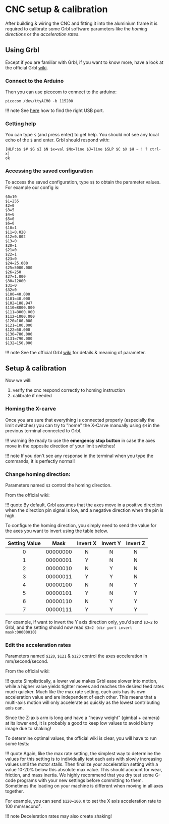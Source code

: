 CNC setup & calibration
=======================

After building & wiring the CNC and fitting it into the aluminium frame it is required to calibrate some Grbl software parameters like the _homing directions_ or the _acceleration rates_.

## Using Grbl

Except if you are familiar with Grbl, if you want to know more, have a look at the official Grbl [wiki](https://github.com/gnea/grbl/wiki).

### Connect to the Arduino

Then you can use [picocom](https://github.com/npat-efault/picocom) to connect to the arduino:

```shell
picocom /dev/ttyACM0 -b 115200
```

!!! note
    See [here](cnc_communication.md) how to find the right USB port.

### Getting help

You can type `$` (and press enter) to get help. You should not see any local echo of the `$` and enter.
Grbl should respond with:
```
[HLP:$$ $# $G $I $N $x=val $Nx=line $J=line $SLP $C $X $H ~ ! ? ctrl-x]
ok
```

### Accessing the saved configuration

To access the saved configuration, type `$$` to obtain the parameter values.
For example our config is:
```
$0=10
$1=255
$2=0
$3=5
$4=0
$5=0
$6=0
$10=1
$11=0.020
$12=0.002
$13=0
$20=1
$21=0
$22=1
$23=0
$24=25.000
$25=5000.000
$26=250
$27=1.000
$30=12000
$31=0
$32=0
$100=40.000
$101=40.000
$102=188.947
$110=8000.000
$111=8000.000
$112=1000.000
$120=100.000
$121=100.000
$122=50.000
$130=780.000
$131=790.000
$132=150.000
```

!!! note
    See the official Grbl [wiki](https://github.com/gnea/grbl/wiki/Grbl-v1.1-Configuration#grbl-settings) for details & meaning of parameter.

## Setup & calibration

Now we will:

1. verify the cnc respond correctly to homing instruction
2. calibrate if needed

### Homing the X-carve

Once you are sure that everything is connected properly (especially the limit switches) you can try to "home" the X-Carve manually using `$H` in the previous terminal connected to Grbl.

!!! warning
    Be ready to use the **emergency stop button** in case the axes move in the opposite direction of your limit switches!

!!! note
    If you don't see any response in the terminal when you type the commands, it is perfectly normal!

### Change homing direction:

Parameters named `$3` control the homing direction.

From the official wiki:

!!! quote
    By default, Grbl assumes that the axes move in a positive direction when the direction pin signal is low, and a negative direction when the pin is high.

To configure the homing direction, you simply need to send the value for the axes you want to invert using the table below.

| Setting Value | Mask |Invert X | Invert Y | Invert Z |
|:-------------:|:----:|:-------:|:--------:|:--------:|
| 0 | 00000000 |N | N | N |
| 1 | 00000001 |Y | N | N |
| 2 | 00000010 |N | Y | N |
| 3 | 00000011 |Y | Y | N |
| 4 | 00000100 |N | N | Y |
| 5 | 00000101 |Y | N | Y |
| 6 | 00000110 |N | Y | Y |
| 7 | 00000111 |Y | Y | Y |

For example, if want to invert the Y axis direction only, you'd send `$3=2` to Grbl, and the setting should now read `$3=2 (dir port invert mask:00000010)`

### Edit the acceleration rates

Parameters named `$120`, `$121` & `$123` control the axes acceleration in mm/second/second.

From the official wiki:

!!! quote
    Simplistically, a lower value makes Grbl ease slower into motion, while a higher value yields tighter moves and reaches the desired feed rates much quicker.
    Much like the max rate setting, each axis has its own acceleration value and are independent of each other.
    This means that a multi-axis motion will only accelerate as quickly as the lowest contributing axis can.

Since the Z-axis arm is long and have a "heavy weight" (gimbal + camera) at its lower end, it is probably a good to keep low values to avoid blurry image due to shaking!

To determine optimal values, the official wiki is clear, you will have to run some tests:

!!! quote
    Again, like the max rate setting, the simplest way to determine the values for this setting is to individually test each axis with slowly increasing values until the motor stalls.
    Then finalize your acceleration setting with a value 10-20% below this absolute max value.
    This should account for wear, friction, and mass inertia.
    We highly recommend that you dry test some G-code programs with your new settings before committing to them.
    Sometimes the loading on your machine is different when moving in all axes together.

For example, you can send `$120=100.0` to set the X axis acceleration rate to 100 mm/second².

!!! note
    Deceleration rates may also create shaking!